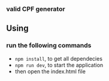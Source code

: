  ### valid CPF generator

## Using

### run the following commands
* `npm install`, to get all dependecies
* `npm run dev`, to start the application
 * then open the index.html file